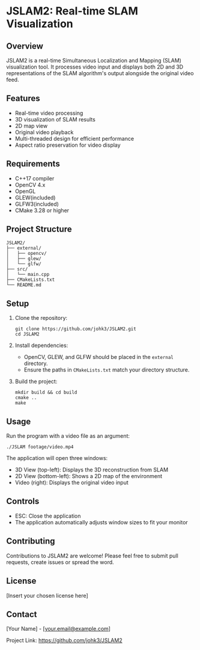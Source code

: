 # JSLAM2: Real-time SLAM Visualization

## Overview

JSLAM2 is a real-time Simultaneous Localization and Mapping (SLAM) visualization tool. It processes video input and displays both 2D and 3D representations of the SLAM algorithm's output alongside the original video feed.

## Features

- Real-time video processing
- 3D visualization of SLAM results
- 2D map view
- Original video playback
- Multi-threaded design for efficient performance
- Aspect ratio preservation for video display

## Requirements

- C++17 compiler
- OpenCV 4.x
- OpenGL
- GLEW(included)
- GLFW3(included)
- CMake 3.28 or higher

## Project Structure

```
JSLAM2/
├── external/
│   ├── opencv/
│   ├── glew/
│   └── glfw/
├── src/
│   └── main.cpp
├── CMakeLists.txt
└── README.md
```

## Setup

1. Clone the repository:
   ```
   git clone https://github.com/johk3/JSLAM2.git
   cd JSLAM2
   ```

2. Install dependencies:
    - OpenCV, GLEW, and GLFW should be placed in the `external` directory.
    - Ensure the paths in `CMakeLists.txt` match your directory structure.

3. Build the project:
   ```
   mkdir build && cd build
   cmake ..
   make
   ```

## Usage

Run the program with a video file as an argument:

```
./JSLAM footage/video.mp4
```

The application will open three windows:
- 3D View (top-left): Displays the 3D reconstruction from SLAM
- 2D View (bottom-left): Shows a 2D map of the environment
- Video (right): Displays the original video input

## Controls

- ESC: Close the application
- The application automatically adjusts window sizes to fit your monitor

## Contributing

Contributions to JSLAM2 are welcome! Please feel free to submit pull requests, create issues or spread the word.

## License

[Insert your chosen license here]

## Contact

[Your Name] - [your.email@example.com]

Project Link: https://github.com/johk3/JSLAM2
